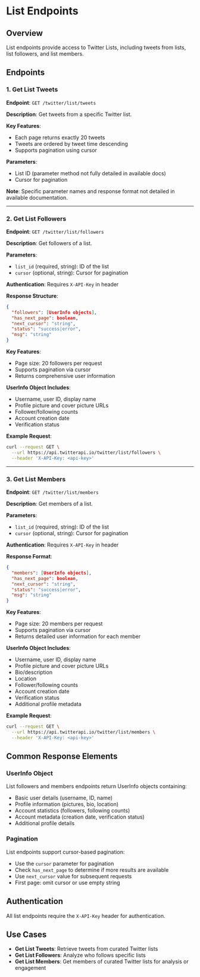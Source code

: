 # List Endpoints

## Overview
List endpoints provide access to Twitter Lists, including tweets from lists, list followers, and list members.

## Endpoints

### 1. Get List Tweets
**Endpoint**: `GET /twitter/list/tweets`

**Description**: Get tweets from a specific Twitter list.

**Key Features**:
- Each page returns exactly 20 tweets
- Tweets are ordered by tweet time descending
- Supports pagination using cursor

**Parameters**:
- List ID (parameter method not fully detailed in available docs)
- Cursor for pagination

**Note**: Specific parameter names and response format not detailed in available documentation.

---

### 2. Get List Followers
**Endpoint**: `GET /twitter/list/followers`

**Description**: Get followers of a list.

**Parameters**:
- `list_id` (required, string): ID of the list
- `cursor` (optional, string): Cursor for pagination

**Authentication**: Requires `X-API-Key` in header

**Response Structure**:
```json
{
  "followers": [UserInfo objects],
  "has_next_page": boolean,
  "next_cursor": "string",
  "status": "success|error",
  "msg": "string"
}
```

**Key Features**:
- Page size: 20 followers per request
- Supports pagination via cursor
- Returns comprehensive user information

**UserInfo Object Includes**:
- Username, user ID, display name
- Profile picture and cover picture URLs
- Follower/following counts
- Account creation date
- Verification status

**Example Request**:
```bash
curl --request GET \
  --url https://api.twitterapi.io/twitter/list/followers \
  --header 'X-API-Key: <api-key>'
```

---

### 3. Get List Members
**Endpoint**: `GET /twitter/list/members`

**Description**: Get members of a list.

**Parameters**:
- `list_id` (required, string): ID of the list
- `cursor` (optional, string): Cursor for pagination

**Authentication**: Requires `X-API-Key` in header

**Response Format**:
```json
{
  "members": [UserInfo objects],
  "has_next_page": boolean,
  "next_cursor": "string",
  "status": "success|error",
  "msg": "string"
}
```

**Key Features**:
- Page size: 20 members per request
- Supports pagination via cursor
- Returns detailed user information for each member

**UserInfo Object Includes**:
- Username, user ID, display name
- Profile picture and cover picture URLs
- Bio/description
- Location
- Follower/following counts
- Account creation date
- Verification status
- Additional profile metadata

**Example Request**:
```bash
curl --request GET \
  --url https://api.twitterapi.io/twitter/list/members \
  --header 'X-API-Key: <api-key>'
```

## Common Response Elements

### UserInfo Object
List followers and members endpoints return UserInfo objects containing:
- Basic user details (username, ID, name)
- Profile information (pictures, bio, location)
- Account statistics (followers, following counts)
- Account metadata (creation date, verification status)
- Additional profile details

### Pagination
List endpoints support cursor-based pagination:
- Use the `cursor` parameter for pagination
- Check `has_next_page` to determine if more results are available
- Use `next_cursor` value for subsequent requests
- First page: omit cursor or use empty string

## Authentication
All list endpoints require the `X-API-Key` header for authentication.

## Use Cases
- **Get List Tweets**: Retrieve tweets from curated Twitter lists
- **Get List Followers**: Analyze who follows specific lists
- **Get List Members**: Get members of curated Twitter lists for analysis or engagement